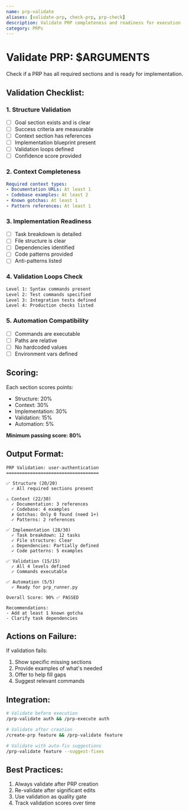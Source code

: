 ```yaml
---
name: prp-validate
aliases: [validate-prp, check-prp, prp-check]
description: Validate PRP completeness and readiness for execution
category: PRPs
---
```


# Validate PRP: $ARGUMENTS

Check if a PRP has all required sections and is ready for implementation.

## Validation Checklist:

### 1. Structure Validation
- [ ] Goal section exists and is clear
- [ ] Success criteria are measurable
- [ ] Context section has references
- [ ] Implementation blueprint present
- [ ] Validation loops defined
- [ ] Confidence score provided

### 2. Context Completeness
```yaml
Required context types:
- Documentation URLs: At least 1
- Codebase examples: At least 2
- Known gotchas: At least 1
- Pattern references: At least 1
```

### 3. Implementation Readiness
- [ ] Task breakdown is detailed
- [ ] File structure is clear
- [ ] Dependencies identified
- [ ] Code patterns provided
- [ ] Anti-patterns listed

### 4. Validation Loops Check
```bash
Level 1: Syntax commands present
Level 2: Test commands specified
Level 3: Integration tests defined
Level 4: Production checks listed
```

### 5. Automation Compatibility
- [ ] Commands are executable
- [ ] Paths are relative
- [ ] No hardcoded values
- [ ] Environment vars defined

## Scoring:

Each section scores points:
- Structure: 20%
- Context: 30%
- Implementation: 30%
- Validation: 15%
- Automation: 5%

**Minimum passing score: 80%**

## Output Format:

```
PRP Validation: user-authentication
===================================

✅ Structure (20/20)
  ✓ All required sections present
  
⚠️ Context (22/30)
  ✓ Documentation: 3 references
  ✓ Codebase: 4 examples
  ✗ Gotchas: Only 0 found (need 1+)
  ✓ Patterns: 2 references

✅ Implementation (28/30)
  ✓ Task breakdown: 12 tasks
  ✓ File structure: Clear
  ⚠️ Dependencies: Partially defined
  ✓ Code patterns: 5 examples

✅ Validation (15/15)
  ✓ All 4 levels defined
  ✓ Commands executable

✅ Automation (5/5)
  ✓ Ready for prp_runner.py

Overall Score: 90% ✅ PASSED

Recommendations:
- Add at least 1 known gotcha
- Clarify task dependencies
```

## Actions on Failure:

If validation fails:
1. Show specific missing sections
2. Provide examples of what's needed
3. Offer to help fill gaps
4. Suggest relevant commands

## Integration:

```bash
# Validate before execution
/prp-validate auth && /prp-execute auth

# Validate after creation
/create-prp feature && /prp-validate feature

# Validate with auto-fix suggestions
/prp-validate feature --suggest-fixes
```

## Best Practices:

1. Always validate after PRP creation
2. Re-validate after significant edits
3. Use validation as quality gate
4. Track validation scores over time